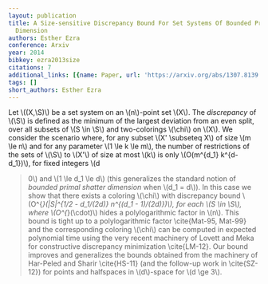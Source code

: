 ```yaml
---
layout: publication
title: A Size-sensitive Discrepancy Bound For Set Systems Of Bounded Primal Shatter
  Dimension
authors: Esther Ezra
conference: Arxiv
year: 2014
bibkey: ezra2013size
citations: 7
additional_links: [{name: Paper, url: 'https://arxiv.org/abs/1307.8139'}]
tags: []
short_authors: Esther Ezra
---
```

Let \\((X,\S)\\) be a set system on an \\(n\\)-point set \\(X\\). The *discrepancy*
of \\(\S\\) is defined as the minimum of the largest deviation from an even split,
over all subsets of \\(S \in \S\\) and two-colorings \\(\chi\\) on \\(X\\). We consider the
scenario where, for any subset \\(X' \subseteq X\\) of size \\(m \le n\\) and for any
parameter \\(1 \le k \le m\\), the number of restrictions of the sets of \\(\S\\) to
\\(X'\\) of size at most \\(k\\) is only \\(O(m^\{d_1\} k^\{d-d_1\})\\), for fixed integers \\(d
> 0\\) and \\(1 \le d_1 \le d\\) (this generalizes the standard notion of
*bounded primal shatter dimension* when \\(d_1 = d\\)). In this case we show
that there exists a coloring \\(\chi\\) with discrepancy bound \\(O^\{*\}(|S|^\{1/2 -
d_1/(2d)\} n^\{(d_1 - 1)/(2d)\})\\), for each \\(S \in \S\\), where \\(O^\{*\}(\cdot)\\) hides
a polylogarithmic factor in \\(n\\). This bound is tight up to a polylogarithmic
factor \cite\{Mat-95, Mat-99\} and the corresponding coloring \\(\chi\\) can be
computed in expected polynomial time using the very recent machinery of Lovett
and Meka for constructive discrepancy minimization \cite\{LM-12\}. Our bound
improves and generalizes the bounds obtained from the machinery of Har-Peled
and Sharir \cite\{HS-11\} (and the follow-up work in \cite\{SZ-12\}) for points and
halfspaces in \\(d\\)-space for \\(d \ge 3\\).